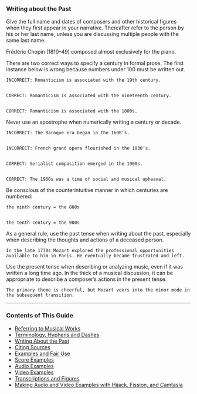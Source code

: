 ### Writing about the Past

Give the full name and dates of composers and other historical figures when they first appear in your narrative. Thereafter refer to the person by his or her last name, unless you are discussing multiple people with the same last name.

Frédéric Chopin (1810–49) composed almost exclusively for the piano.

There are two correct ways to specify a century in formal prose. The first instance below is wrong because numbers under 100 must be written out.


    INCORRECT: Romanticism is associated with the 19th century.


    CORRECT: Romanticism is associated with the nineteenth century.


    CORRECT: Romanticism is associated with the 1800s.

Never use an apostrophe when numerically writing a century or decade.


    INCORRECT: The Baroque era began in the 1600’s.


    INCORRECT: French grand opera flourished in the 1830’s.


    CORRECT: Serialist composition emerged in the 1900s.


    CORRECT: The 1960s was a time of social and musical upheaval.

Be conscious of the counterintuitive manner in which centuries are numbered:


    the ninth century = the 800s


    the tenth century = the 900s


As a general rule, use the past tense when writing about the past, especially when describing the thoughts and actions of a deceased person.


    In the late 1770s Mozart explored the professional opportunities available to him in Paris. He eventually became frustrated and left.	

Use the present tense when describing or analyzing music, even if it was written a long time ago. In the thick of a musical discussion, it can be appropriate to describe a composer’s actions in the present tense.

    The primary theme is cheerful, but Mozart veers into the minor mode in the subsequent transition.  

-----

### Contents of This Guide

- [Referring to Musical Works](1_works.md)
- [Terminology, Hyphens and Dashes](2_terms.md)
- [Writing About the Past](3_past.md)
- [Citing Sources](4_citing_sources.md)
- [Examples and Fair Use](5_examples_intro.md)
- [Score Examples](6_score_example.md)
- [Audio Examples](7_audio_example.md)
- [Video Examples](8_video_example.md)
- [Transcriptions and Figures](9_transcriptions_figures.md)
- [Making Audio and Video Examples with Hijack, Fission, and Camtasia](audio_video_guide.md)